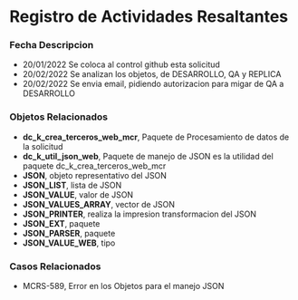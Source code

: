 # Registro de Actividades Resaltantes
### Fecha       Descripcion
* 20/01/2022    Se coloca al control github esta solicitud
* 20/02/2022    Se analizan los objetos, de DESARROLLO, QA y REPLICA
* 20/02/2022    Se envia email, pidiendo autorizacion para migar de QA a DESARROLLO
                
### Objetos Relacionados
- **dc_k_crea_terceros_web_mcr**, Paquete de Procesamiento de datos de la solicitud
- **dc_k_util_json_web**, Paquete de manejo de JSON es la utilidad del paquete dc_k_crea_terceros_web_mcr
- **JSON**, objeto representativo del JSON
- **JSON_LIST**, lista de JSON
- **JSON_VALUE**, valor de JSON
- **JSON_VALUES_ARRAY**, vector de JSON
- **JSON_PRINTER**, realiza la impresion transformacion del JSON
- **JSON_EXT**, paquete
- **JSON_PARSER**, paquete
- **JSON_VALUE_WEB**, tipo

### Casos Relacionados
- MCRS-589, Error en los Objetos para el manejo JSON
